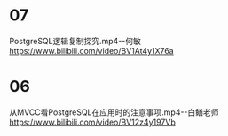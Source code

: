 
# 07

PostgreSQL逻辑复制探究.mp4--何敏 https://www.bilibili.com/video/BV1At4y1X76a

# 06

从MVCC看PostgreSQL在应用时的注意事项.mp4--白鳝老师 https://www.bilibili.com/video/BV12z4y197Vb
